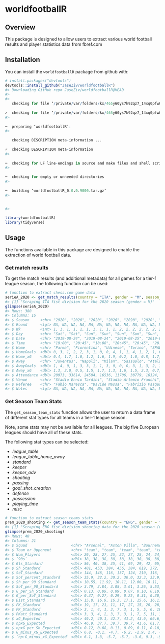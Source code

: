 
<!-- README.md is generated from README.Rmd. Please edit that file -->
worldfootballR
==============

Overview
--------

This package is designed to allow users to extract various world football results and player statistics data from fbref.com

Installation
------------

You can install the `worldfootballR` package from github with:

``` r
# install.packages("devtools")
devtools::install_github("JaseZiv/worldfootballR")
#> Downloading GitHub repo JaseZiv/worldfootballR@HEAD
#> 
#>   
   checking for file ‘/private/var/folders/kx/465y60ys7k92qz7_14xq0pfw0000gn/T/RtmpseIX7Y/remotes496a5bfc6394/JaseZiv-worldfootballR-7313a49/DESCRIPTION’ ...
  
✓  checking for file ‘/private/var/folders/kx/465y60ys7k92qz7_14xq0pfw0000gn/T/RtmpseIX7Y/remotes496a5bfc6394/JaseZiv-worldfootballR-7313a49/DESCRIPTION’
#> 
  
─  preparing ‘worldfootballR’:
#> 
  
   checking DESCRIPTION meta-information ...
  
✓  checking DESCRIPTION meta-information
#> 
  
─  checking for LF line-endings in source and make files and shell scripts
#> 
  
─  checking for empty or unneeded directories
#> 
  
─  building ‘worldfootballR_0.0.0.9000.tar.gz’
#> 
  
   
#> 
```

``` r
library(worldfootballR)
library(tidyverse)
```

Usage
-----

The functions available in this package are designed to enable the extraction of world football data.

### Get match results

To get the match results (and additional metadata) for all games for a tier-1 league season, the following function can be used:

``` r
# function to extract chess.com game data
serieA_2020 <- get_match_results(country = "ITA", gender = "M", season_end_year = "2020")
#> [1] "Scraping ITA fist division for the 2020 season (gender = M)"
glimpse(serieA_2020)
#> Rows: 380
#> Columns: 16
#> $ Season     <chr> "2020", "2020", "2020", "2020", "2020", "2020", "2020", "2…
#> $ Round      <lgl> NA, NA, NA, NA, NA, NA, NA, NA, NA, NA, NA, NA, NA, NA, NA…
#> $ Wk         <int> 1, 1, 1, 1, 1, 1, 1, 1, 1, 1, 2, 2, 2, 2, 2, 2, 2, 2, 2, 2…
#> $ Day        <chr> "Sat", "Sat", "Sun", "Sun", "Sun", "Sun", "Sun", "Sun", "S…
#> $ Date       <chr> "2019-08-24", "2019-08-24", "2019-08-25", "2019-08-25", "2…
#> $ Time       <chr> "18:00", "20:45", "18:00", "20:45", "20:45", "20:45", "20:…
#> $ Home       <chr> "Parma", "Fiorentina", "Udinese", "Torino", "SPAL", "Roma"…
#> $ HomeGoals  <dbl> 0, 3, 1, 2, 2, 3, 1, 0, 0, 4, 1, 1, 4, 1, 2, 1, 0, 1, 2, 4…
#> $ Home_xG    <dbl> 0.4, 1.7, 1.0, 1.2, 1.6, 1.9, 0.2, 1.0, 0.8, 1.7, 2.8, 1.5…
#> $ Away       <chr> "Juventus", "Napoli", "Milan", "Sassuolo", "Atalanta", "Ge…
#> $ AwayGoals  <dbl> 1, 4, 0, 1, 3, 3, 1, 1, 3, 0, 0, 0, 3, 1, 3, 2, 1, 3, 1, 1…
#> $ Away_xG    <dbl> 1.3, 2.0, 0.5, 1.5, 1.7, 1.3, 1.6, 1.5, 2.3, 0.7, 0.7, 0.6…
#> $ Attendance <dbl> 20073, 33614, 24584, 16536, 11706, 38779, 16324, 16099, 19…
#> $ Venue      <chr> "Stadio Ennio Tardini", "Stadio Artemio Franchi", "Dacia A…
#> $ Referee    <chr> "Fabio Maresca", "Davide Massa", "Fabrizio Pasqua", "Mauri…
#> $ Notes      <lgl> NA, NA, NA, NA, NA, NA, NA, NA, NA, NA, NA, NA, NA, NA, NA…
```

### Get Season Team Stats

The `get_season_team_stats` function allows the user to return a data frame of different stat types for all teams in a tier-1 league season.

Note, some stats may not be available for all leagues. The big five European leagues should have all of these stats.

The following stat types can be selected:

-   *league\_table*
-   *league\_table\_home\_away*
-   *standard*
-   *keeper*
-   *keeper\_adv*
-   *shooting*
-   *passing*
-   *goal\_shot\_creation*
-   *defense*
-   *possession*
-   *playing\_time*
-   *misc*

``` r
# function to extract season teams stats
prem_2020_shooting <- get_season_team_stats(country = "ENG", gender = "M", season_end_year = "2020", stat_type = "shooting")
#> [1] "Scraping ENG fist division shooting data for the 2020 season (gender = M)"
glimpse(prem_2020_shooting)
#> Rows: 40
#> Columns: 21
#> $ Squad                    <chr> "Arsenal", "Aston Villa", "Bournemouth", "Br…
#> $ Team_or_Opponent         <chr> "team", "team", "team", "team", "team", "tea…
#> $ Num_Players              <dbl> 29, 28, 27, 25, 22, 27, 25, 24, 24, 24, 24, …
#> $ `90s`                    <dbl> 38, 38, 38, 38, 38, 38, 38, 38, 38, 38, 38, …
#> $ Gls_Standard             <dbl> 56, 40, 38, 35, 41, 69, 29, 42, 65, 83, 100,…
#> $ Sh_Standard              <dbl> 401, 453, 384, 456, 384, 619, 372, 465, 533,…
#> $ SoT_Standard             <dbl> 144, 146, 116, 137, 124, 210, 116, 155, 181,…
#> $ SoT_percent_Standard     <dbl> 35.9, 32.2, 30.2, 30.0, 32.3, 33.9, 31.2, 33…
#> $ Sh_per_90_Standard       <dbl> 10.55, 11.92, 10.11, 12.00, 10.11, 16.29, 9.…
#> $ SoT_per_90_Standard      <dbl> 3.79, 3.84, 3.05, 3.61, 3.26, 5.53, 3.05, 4.…
#> $ G_per_Sh_Standard        <dbl> 0.13, 0.09, 0.09, 0.07, 0.10, 0.10, 0.07, 0.…
#> $ G_per_SoT_Standard       <dbl> 0.37, 0.27, 0.29, 0.25, 0.31, 0.30, 0.22, 0.…
#> $ Dist_Standard            <dbl> 15.8, 16.9, 16.3, 17.1, 15.6, 16.1, 16.4, 15…
#> $ FK_Standard              <dbl> 19, 17, 21, 11, 17, 27, 15, 20, 20, 18, 27, …
#> $ PK_Standard              <dbl> 3, 1, 4, 1, 3, 7, 3, 1, 5, 5, 6, 10, 0, 2, 1…
#> $ PKatt_Standard           <dbl> 3, 3, 4, 2, 3, 7, 3, 1, 7, 5, 11, 14, 1, 2, …
#> $ xG_Expected              <dbl> 49.2, 40.1, 42.7, 41.2, 43.9, 66.6, 34.0, 49…
#> $ npxG_Expected            <dbl> 46.9, 37.7, 39.7, 39.7, 41.6, 61.7, 31.9, 48…
#> $ npxG_per_Sh_Expected     <dbl> 0.12, 0.08, 0.11, 0.09, 0.11, 0.10, 0.09, 0.…
#> $ G_minus_xG_Expected      <dbl> 6.8, -0.1, -4.7, -6.2, -2.9, 2.4, -5.0, -7.3…
#> $ `np:G_minus_xG_Expected` <dbl> 6.1, 1.3, -5.7, -5.7, -3.6, 0.3, -5.9, -7.5,…
```
